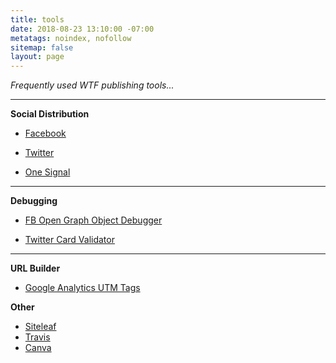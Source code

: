```yaml
---
title: tools
date: 2018-08-23 13:10:00 -07:00
metatags: noindex, nofollow
sitemap: false
layout: page
---
```


*Frequently used WTF publishing tools...*

---

**Social Distribution**

* [Facebook](https://business.facebook.com/wtfjht/)

* [Twitter](https://tweetdeck.twitter.com/)

* [One Signal](https://onesignal.com/apps/b2203a05-d61e-466f-8655-6184372a478a)

---

**Debugging**

* [FB Open Graph Object Debugger](https://developers.facebook.com/tools/debug/og/object/)

* [Twitter Card Validator](https://cards-dev.twitter.com/validator)

---

**URL Builder**

* [Google Analytics UTM Tags](https://www.facebook.com/business/google-analytics/build-your-url)

**Other**

* [Siteleaf](https://manage.siteleaf.com/sites/59695a700b88061e218224ce/collections/posts)
* [Travis](https://travis-ci.org/mkiser/WTFJHT/builds)
* [Canva](https://www.canva.com/)
